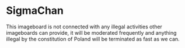 # SigmaChan
This imageboard is not connected with any illegal activities other imageboards can provide, it will be moderated frequently and anything illegal by the constitution of Poland will be terminated as fast as we can.
